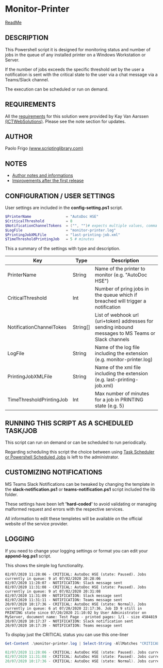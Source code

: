 # Monitor-Printer

[ReadMe](README.md)

## DESCRIPTION

This Powershell script it is designed for monitoring status and number of jobs in the queue of any installed printer on a Windows Workstation or Server.

If the number of jobs exceeds the specific threshold set by the user a notification is sent with the critical state to the user via a chat message via a Teams/Slack channel.

The execution can be scheduled or run on demand.

## REQUIREMENTS

All the [requirements](doc/requirements.md) for this solution were provided by Kay Van Aarssen [(ICTWebSolutions)](www.ictwebsolution.nl). Please see the note section for updates.

## AUTHOR
Paolo Frigo [(www.scriptinglibrary.com)](https://www.scriptinglibrary.com)

## NOTES

* [Author notes and informations](doc/notes.md)
* [Improvements after the first release](doc/improvements.md)

## CONFIGURATION / USER SETTINGS

User settings are included in the __config-setting.ps1__ script.

```powershell
$PrinterName                = "AutoDoc HSE"
$CriticalThreshold          = 8 
$NotificationChannelTokens  = ("", "")# expects multiple values, comma separated like https://hooks.slack.com/... or https://outlook.office.com/webhook/...
$LogFile                    = "monitor-printer.log"
$PrintingJobXMLFile         = "last-printing-job.xml"
$TimeThresholdPrintingJob   = 5 # minutes
```

This a summary of the settings with type and description.

|Key|Type|Description|
|---|---|---|
|PrinterName| String | Name of the printer to monitor (e.g. "AutoDoc HSE") |
|CriticalThreshold|Int| Number of pring jobs in the queue which if breached will trigger a notification|
|NotificationChannelTokes|String[]|List of webhook url (uri+token) addresses for sending inbound messages to MS Teams or Slack channels|
|LogFile|String|Name of the log file including the extension (e.g. monitor-printer.log)|
|PrintingJobXMLFile|String|Name of the xml file including the extension (e.g. last-printing-job.xml)|
|TimeThresholdPrintingJob|Int|Max number of minutes for a job in PRINTING state (e.g. 5)|

## RUNNING THIS SCRIPT AS A SCHEDULED TASK/JOB

This script can run on demand or can be scheduled to run periodically.

Regarding scheduling this script the choice between using [Task Scheduler or Powershell Scheduled Jobs](https://devblogs.microsoft.com/scripting/using-scheduled-tasks-and-scheduled-jobs-in-powershell/) is left to the administrator.


## CUSTOMIZING NOTIFICATIONS
MS Teams Slack Notifications can be tweaked by changing the template in the __slack-notification.ps1__ or __teams-notification.ps1__ script included the lib folder.

These settings have been left __'hard-coded'__ to avoid validating or managing malformed request and errors with the respective services. 

All information to edit these templetes will be available on the official website of the service provider.

## LOGGING

If you need to change your logging settings or format you can edit your __append-log.ps1__ script.

This shows the simple log functionality. 

```
02/07/2020 11:28:06 - CRITICAL: AutoDoc HSE (state: Paused). Jobs currently in queue: 9 at 07/02/2020 20:28:06
02/07/2020 11:28:07 - NOTIFICATION: Slack message sent
02/07/2020 11:31:08 - CRITICAL: AutoDoc HSE (state: Paused). Jobs currently in queue: 9 at 07/02/2020 20:31:08
02/07/2020 11:31:09 - NOTIFICATION: Slack message sent
02/07/2020 11:31:11 - NOTIFICATION: Teams message sent
20/07/2020 10:17:36 - CRITICAL: AutoDoc HSE (state: Normal). Jobs currently in queue: 6 at 07/20/2020 22:17:36. Job ID 9 still in PRINTING state since 07/20/2020 21:10:02 by User Administrator on MyServer, document name: Test Page - printed pages: 1/1 - size 4584819
20/07/2020 10:17:37 - NOTIFICATION: Slack notification sent
20/07/2020 10:17:39 - NOTIFICATION: Teams message sent

```

To display just the CRITICAL status you can use this one-liner

```powershell
Get-Content .\monitor-printer.log | Select-String -AllMatches "CRITICAL"

02/07/2020 11:28:06 - CRITICAL: AutoDoc HSE (state: Paused). Jobs currently in queue: 9 at 07/02/2020 23:28:06
02/07/2020 11:31:08 - CRITICAL: AutoDoc HSE (state: Paused). Jobs currently in queue: 9 at 07/02/2020 23:31:08
20/07/2020 10:17:36 - CRITICAL: AutoDoc HSE (state: Normal). Jobs currently in queue: 6 at 07/20/2020 22:17:36. Job ID 9 still in PRINTING state since 07/20/2020 21:10:02 by User Administrator on MyServer, document name: Test Page - printed pages: 1/1 - size 4584819
```